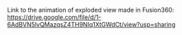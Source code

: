 Link to the animation of exploded view made in Fusion360: https://drive.google.com/file/d/1-6AdBVN5lvQMazqsZ4TH9NIq1XtGWdCt/view?usp=sharing
